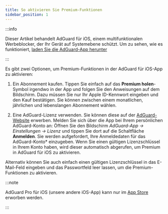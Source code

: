 ```yaml
---
title: So aktivieren Sie Premium-Funktionen
sidebar_position: 1
---
```


:::info

Dieser Artikel behandelt AdGuard für iOS, einem multifunktionalen Werbeblocker, der Ihr Gerät auf Systemebene schützt. Um zu sehen, wie es funktioniert, [laden Sie die AdGuard-App herunter](https://agrd.io/download-kb-adblock)

:::

Es gibt zwei Optionen, um Premium-Funktionen in der AdGuard für iOS-App zu aktivieren:

1. Ein Abonnement kaufen. Tippen Sie einfach auf das **Premium holen**-Symbol irgendwo in der App und folgen Sie den Anweisungen auf dem Bildschirm. Dazu müssen Sie nur Ihr Apple ID-Kennwort eingeben und den Kauf bestätigen. Sie können zwischen einem monatlichen, jährlichen und lebenslangen Abonnement wählen.

2. Eine AdGuard-Lizenz verwenden. Sie können diese auf der [AdGuard-Website](https://adguard.com/license.html) erwerben. Melden Sie sich über die App bei Ihrem persönlichen AdGuard-Konto an: Öffnen Sie den Bildschirm *AdGuard-App → Einstellungen → Lizenz* und tippen Sie dort auf die Schaltfläche **Anmelden**. Sie werden aufgefordert, Ihre Anmeldedaten für das AdGuard-Konto* einzugeben. Wenn Sie einen gültigen Lizenzschlüssel in Ihrem Konto haben, wird dieser automatisch abgerufen, um Premium in AdGuard für iOS zu aktivieren.

Alternativ können Sie auch einfach einen gültigen Lizenzschlüssel in das E-Mail-Feld eingeben und das Passwortfeld leer lassen, um die Premium-Funktionen zu aktivieren.

:::note

AdGuard Pro für iOS (unsere andere iOS-App) kann nur im [App Store](https://apps.apple.com/app/adguard-pro-adblock-privacy/id1126386264) erworben werden.

:::
